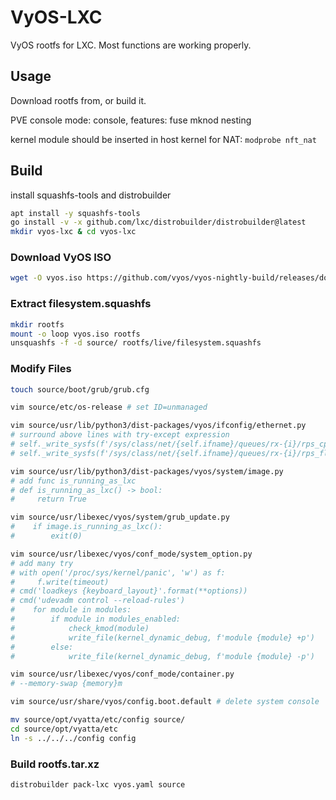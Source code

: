 # VyOS-LXC
VyOS rootfs for LXC. Most functions are working properly.

## Usage

Download rootfs from, or build it.

PVE console mode: console, features: fuse mknod nesting

kernel module should be inserted in host kernel
for NAT: `modprobe nft_nat`

## Build

install squashfs-tools and distrobuilder

```bash
apt install -y squashfs-tools
go install -v -x github.com/lxc/distrobuilder/distrobuilder@latest
mkdir vyos-lxc & cd vyos-lxc
```

### Download VyOS ISO

``` bash
wget -O vyos.iso https://github.com/vyos/vyos-nightly-build/releases/download/1.5-rolling-202412160007/vyos-1.5-rolling-202412160007-generic-amd64.iso
```

### Extract filesystem.squashfs

```bash
mkdir rootfs
mount -o loop vyos.iso rootfs
unsquashfs -f -d source/ rootfs/live/filesystem.squashfs
```

### Modify Files

```bash
touch source/boot/grub/grub.cfg

vim source/etc/os-release # set ID=unmanaged

vim source/usr/lib/python3/dist-packages/vyos/ifconfig/ethernet.py
# surround above lines with try-except expression
# self._write_sysfs(f'/sys/class/net/{self.ifname}/queues/rx-{i}/rps_cpus', rps_cpus)
# self._write_sysfs(f'/sys/class/net/{self.ifname}/queues/rx-{i}/rps_flow_cnt', rfs_flow)

vim source/usr/lib/python3/dist-packages/vyos/system/image.py
# add func is_running_as_lxc
# def is_running_as_lxc() -> bool:
#     return True

vim source/usr/libexec/vyos/system/grub_update.py
#    if image.is_running_as_lxc():
#        exit(0)

vim source/usr/libexec/vyos/conf_mode/system_option.py
# add many try
# with open('/proc/sys/kernel/panic', 'w') as f:
#     f.write(timeout)
# cmd('loadkeys {keyboard_layout}'.format(**options))
# cmd('udevadm control --reload-rules')
#    for module in modules:
#        if module in modules_enabled:
#            check_kmod(module)
#            write_file(kernel_dynamic_debug, f'module {module} +p')
#        else:
#            write_file(kernel_dynamic_debug, f'module {module} -p')

vim source/usr/libexec/vyos/conf_mode/container.py
# --memory-swap {memory}m

vim source/usr/share/vyos/config.boot.default # delete system console

mv source/opt/vyatta/etc/config source/
cd source/opt/vyatta/etc
ln -s ../../../config config
```

### Build rootfs.tar.xz

```bash
distrobuilder pack-lxc vyos.yaml source
```


